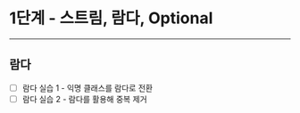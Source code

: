 1단계 - 스트림, 람다, Optional
=========================================================
---------------------------------------------------------

람다
---------------------------------------------------------
- [ ] 람다 실습 1 - 익명 클래스를 람다로 전환
- [ ] 람다 실습 2 - 람다를 활용해 중복 제거
